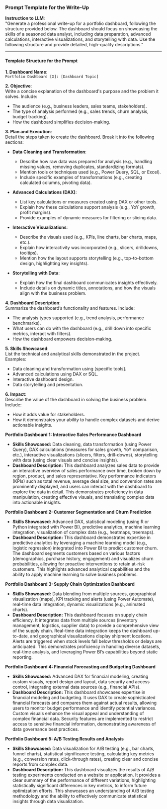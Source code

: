 

### **Prompt Template for the Write-Up**

**Instruction to LLM**:  
"Generate a professional write-up for a portfolio dashboard, following the structure provided below. The dashboard should focus on showcasing the skills of a seasoned data analyst, including data preparation, advanced calculations, interactive visualizations, and storytelling with data. Use the following structure and provide detailed, high-quality descriptions."

---

#### **Template Structure for the Prompt**

**1. Dashboard Name**:  
`Portfolio Dashboard [X]: [Dashboard Topic]`

**2. Objective**:  
Write a concise explanation of the dashboard's purpose and the problem it solves. Include:  
- The audience (e.g., business leaders, sales teams, stakeholders).  
- The type of analysis performed (e.g., sales trends, churn analysis, budget tracking).  
- How the dashboard simplifies decision-making.

**3. Plan and Execution**:  
Detail the steps taken to create the dashboard. Break it into the following sections:  
- **Data Cleaning and Transformation**:  
  - Describe how raw data was prepared for analysis (e.g., handling missing values, removing duplicates, standardizing formats).  
  - Mention tools or techniques used (e.g., Power Query, SQL, or Excel).  
  - Include specific examples of transformations (e.g., creating calculated columns, pivoting data).  

- **Advanced Calculations (DAX)**:  
  - List key calculations or measures created using DAX or other tools.  
  - Explain how these calculations support analysis (e.g., YoY growth, profit margins).  
  - Provide examples of dynamic measures for filtering or slicing data.

- **Interactive Visualizations**:  
  - Describe the visuals used (e.g., KPIs, line charts, bar charts, maps, etc.).  
  - Explain how interactivity was incorporated (e.g., slicers, drilldowns, tooltips).  
  - Mention how the layout supports storytelling (e.g., top-to-bottom design, highlighting key insights).  

- **Storytelling with Data**:  
  - Explain how the final dashboard communicates insights effectively.  
  - Include details on dynamic titles, annotations, and how the visuals align with the business problem.

**4. Dashboard Description**:  
Summarize the dashboard’s functionality and features. Include:  
- The analysis types supported (e.g., trend analysis, performance benchmarks).  
- What users can do with the dashboard (e.g., drill down into specific metrics, interact with filters).  
- How the dashboard empowers decision-making.

**5. Skills Showcased**:  
List the technical and analytical skills demonstrated in the project. Examples:  
- Data cleaning and transformation using [specific tools].  
- Advanced calculations using DAX or SQL.  
- Interactive dashboard design.  
- Data storytelling and presentation.

**6. Impact**:  
Describe the value of the dashboard in solving the business problem. Include:  
- How it adds value for stakeholders.  
- How it demonstrates your ability to handle complex datasets and derive actionable insights.




**Portfolio Dashboard 1:  Interactive Sales Performance Dashboard**

* **Skills Showcased:** Data cleaning, data transformation (using Power Query), DAX calculations (measures for sales growth, YoY comparison, etc.), interactive visualizations (slicers, filters, drill-downs), storytelling with data (using clear visuals and concise insights).
* **Dashboard Description:** This dashboard analyzes sales data to provide an interactive overview of sales performance over time, broken down by region, product, and sales representative.  Key performance indicators (KPIs) such as total revenue, average deal size, and conversion rates are prominently displayed, and users can interact with the dashboard to explore the data in detail.  This demonstrates proficiency in data manipulation, creating effective visuals, and translating complex data into actionable insights.

**Portfolio Dashboard 2:  Customer Segmentation and Churn Prediction**

* **Skills Showcased:** Advanced DAX, statistical modeling (using R or Python integrated with Power BI), predictive analytics, machine learning integration, visualization of complex data (e.g., heatmaps, treemaps).
* **Dashboard Description:**  This dashboard demonstrates expertise in predictive analytics by leveraging a machine learning model (e.g., logistic regression) integrated into Power BI to predict customer churn. The dashboard segments customers based on various factors (demographics, purchase history, engagement) and visualizes churn probabilities, allowing for proactive interventions to retain at-risk customers.  This highlights advanced analytical capabilities and the ability to apply machine learning to solve business problems.

**Portfolio Dashboard 3:  Supply Chain Optimization Dashboard**

* **Skills Showcased:** Data blending from multiple sources, geographical visualization (maps), KPI tracking and alerts (using Power Automate), real-time data integration, dynamic visualizations (e.g., animated charts).
* **Dashboard Description:** This dashboard focuses on supply chain efficiency. It integrates data from multiple sources (inventory management, logistics, supplier data) to provide a comprehensive view of the supply chain.  Real-time data integration keeps the dashboard up-to-date, and geographical visualizations display shipment locations.  Alerts are triggered when stock levels fall below thresholds or delays are anticipated. This demonstrates proficiency in handling diverse datasets, real-time analysis, and leveraging Power BI’s capabilities beyond static reporting.


**Portfolio Dashboard 4:  Financial Forecasting and Budgeting Dashboard**

* **Skills Showcased:**  Advanced DAX for financial modeling, creating custom visuals, report design and layout, data security and access control, integrating external data sources (e.g., financial APIs).
* **Dashboard Description:** This dashboard showcases expertise in financial modeling and budgeting.  It uses DAX to create sophisticated financial forecasts and compares them against actual results, allowing users to monitor budget performance and identify potential variances.  Custom visuals enhance the visual appeal and understanding of complex financial data.  Security features are implemented to restrict access to sensitive financial information, demonstrating awareness of data governance best practices.


**Portfolio Dashboard 5:  A/B Testing Results and Analysis**

* **Skills Showcased:**  Data visualization for A/B testing (e.g., bar charts, funnel charts), statistical significance testing, calculating key metrics (e.g., conversion rates, click-through rates), creating clear and concise reports from complex data.
* **Dashboard Description:** This dashboard visualizes the results of A/B testing experiments conducted on a website or application.  It provides a clear summary of the performance of different variations, highlighting statistically significant differences in key metrics, to inform future optimization efforts.  This showcases an understanding of A/B testing methodology and the ability to effectively communicate statistical insights through data visualization.


